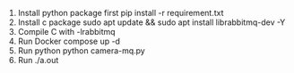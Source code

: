 1. Install python package first pip install -r requirement.txt
2. Install c package sudo apt update && sudo apt install librabbitmq-dev -Y
3. Compile C with -lrabbitmq
4. Run Docker compose up -d
5. Run python python camera-mq.py
6. Run ./a.out
